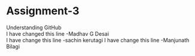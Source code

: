# Assignment-3
Understanding GitHub
<br>
I have changed this line -Madhav G Desai
<br>
I have change this line -sachin kerutagi 
I have change this line -Manjunath Bilagi
